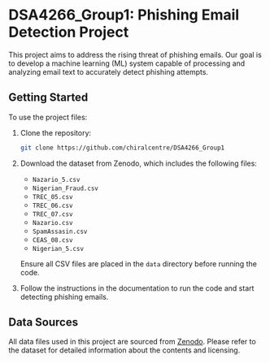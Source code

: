 # DSA4266_Group1: Phishing Email Detection Project

This project aims to address the rising threat of phishing emails. Our goal is to develop a machine learning (ML) system capable of processing and analyzing email text to accurately detect phishing attempts.

## Getting Started

To use the project files:

1. Clone the repository:
   ```bash
   git clone https://github.com/chiralcentre/DSA4266_Group1
   ```

2. Download the dataset from Zenodo, which includes the following files:
   - `Nazario_5.csv`
   - `Nigerian_Fraud.csv`
   - `TREC_05.csv`
   - `TREC_06.csv`
   - `TREC_07.csv`
   - `Nazario.csv`
   - `SpamAssasin.csv`
   - `CEAS_08.csv`
   - `Nigerian_5.csv`

   Ensure all CSV files are placed in the `data` directory before running the code.

3. Follow the instructions in the documentation to run the code and start detecting phishing emails.

## Data Sources

All data files used in this project are sourced from [Zenodo](https://zenodo.org/records/8339691). Please refer to the dataset for detailed information about the contents and licensing.

